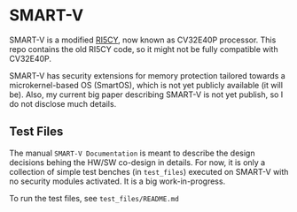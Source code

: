 # SMART-V
SMART-V is a modified [RI5CY](https://github.com/openhwgroup/cv32e40p), now known as CV32E40P processor.
This repo contains the old RI5CY code, so it might not be fully compatible with CV32E40P.

SMART-V has security extensions for memory protection tailored towards a microkernel-based OS (SmartOS), which is not yet publicly available (it will be).
Also, my current big paper describing SMART-V is not yet publish, so I do not disclose much details.

## Test Files
The manual `SMART-V Documentation` is meant to describe the design decisions behing the HW/SW co-design in details.
For now, it is only a collection of simple test benches (in `test_files`) executed on SMART-V with no security modules activated.
It is a big work-in-progress.

To run the test files, see `test_files/README.md`